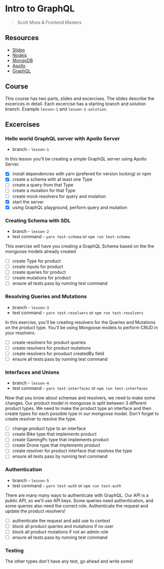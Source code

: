 # Intro to GraphQL
> Scott Moss & Frontend Masters

## Resources
* [Slides](https://slides.com/scotups/intro-to-graphql)
* [Nodejs](https://nodejs.org/en/)
* [MongoDB](https://www.mongodb.com/)
* [Apollo](https://www.apollographql.com/docs/apollo-server/)
* [GraphQL](https://graphql.org/)

## Course
This course has two parts, slides and excercises. The slides describe the excerices in detail. Each excercise has a starting branch and solution branch. Example `lesson-1` and `lesson-1-solution`.
## Excercises
### Hello world GraphQL server with Apollo Server
* branch - `lesson-1`

In this lesson you'll be creating a simple GraphQL server using Apollo Server. 
- [x] install dependencies with yarn (prefered for version locking) or npm
- [x] create a schema with at least one Type
- [ ] create a query from that Type
- [ ] create a mutation for that Type
- [ ] create mock resolvers for query and mutation
- [x] start the server
- [x] using GraphQL playground, perform query and mutation

### Creating Schema with SDL
* branch - `lesson-2`
* test command - `yarn test-schema` or `npm run test-schema`

This exercise will have you creating a GraphQL Schema based on the the mongoose models already created
- [ ] create Type for product
- [ ] create inputs for product
- [ ] create queries for product
- [ ] create mutations for product
- [ ] ensure all tests pass by running test command

### Resolving Queries and Mutations
* branch - `lesson-3`
* test command - `yarn test-resolvers` or `npm run test-resolvers`

In this exercise, you'll be creating resolvers for the Queries and Mutations on the product type. You'll be using Mongoose models to perform CRUD in your resolvers.

- [ ] create resolvers for product queries
- [ ] create resolvers for product mutations
- [ ] create resolvers for prouduct createdBy field
- [ ] ensure all tests pass by running test command

### Interfaces and Unions
* branch - `lesson-4`
* test command - `yarn test-interfaces` or `npm run test-interfaces`

Now that you know about schemas and resolvers, we need to make some changes. Our product model in mongoose is split between 3 different product types. We need to make the product type an interface and then create types for each possible type in our mongoose model. Don't forget to create  resolver to resolve the type.

- [ ] change product type to an interface
- [ ] create Bike type that implements product
- [ ] create GamingPc type that implements product
- [ ] create Drone type that implements product
- [ ] create resolver for product interface that resolves the type
- [ ] ensure all tests pass by running test command

### Authentication
* branch - `lesson-5`
* test command - `yarn test-auth` or `npm run test-auth`

There are many many ways to authenticate with GraphQL. Our API is a public API, so we'll use API keys. Some queries need authentication, and some queries also need the correct role. Authenticate the request and update the product resolvers!

- [ ] authenticate the request and add use to context
- [ ] block all product queries and mutations if no user
- [ ] block all product mutations if not an admin role
- [ ] ensure all tests pass by running test command

### Testing
The other types don't have any test, go ahead and write some!
